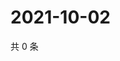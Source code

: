 # 2021-10-02

共 0 条

<!-- BEGIN WEIBO -->
<!-- 最后更新时间 Sat Oct 02 2021 15:13:22 GMT+0800 (China Standard Time) -->

<!-- END WEIBO -->
